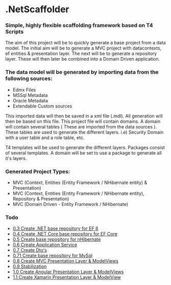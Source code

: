 # .NetScaffolder

### Simple, highly flexible scaffolding framework based on T4 Scripts

The aim of this project will be to quickly generate a base project from a data model. The initial aim will be to generate a MVC project with datacontexts, ef entities & presentation layer. The next will be to generate a repository layer. These will then later be combined into a Domain Driven application. 

### The data model will be generated by importing data from the following sources:

- Edmx Files
- MSSql Metadata
- Oracle Metadata
- Extendable Custom sources

This imported data will then be saved in a xml file (.mdl). All generation will then be based on this file.
This project file will contain domains. A domain will contain several tables ( These are imported from the data sources ). These tables are used to generate the different layers. i.e) Security Domain with a user table and a role table, etc.

T4 templates will be used to generate the different layers. Packages consist of several templates. A domain will be set to use a package to generate all it's layers.  

### Generated Project Types:

- MVC (Context, Entities (Entity Framework / NHibernate entity) & Presentation)
- MVC (Context, Entities (Entity Framework / NHibernate entity), Repository & Presentation)
- MVC (Domain Driven - Entity Framework / NHibernate)

### Todo
- [0.3 Create .NET base repository for EF 6](https://github.com/laredoza/.NetScaffolder/milestone/3)
- [0.4 Create .NET Core base repository for EF Core](https://github.com/laredoza/.NetScaffolder/milestone/4)
- [0.5 Create base repository for nHibernate](https://github.com/laredoza/.NetScaffolder/milestone/5)
- [0.6 Create Application Service](https://github.com/laredoza/.NetScaffolder/milestone/6)
- [0.7 Create Dto's](https://github.com/laredoza/.NetScaffolder/milestone/7)
- [0.71 Create base repository for MySql](https://github.com/laredoza/.NetScaffolder/milestone/9)
- [0.8 Create MVC Presentation Layer & ModelViews](https://github.com/laredoza/.NetScaffolder/milestone/8)
- [0.9 Stabilization](https://github.com/laredoza/.NetScaffolder/milestone/12)
- [1.0 Create Angular Presentation Layer & ModelViews](https://github.com/laredoza/.NetScaffolder/milestone/10)
- [1.1 Create Xamarin Presentation Layer & ModelView](https://github.com/laredoza/.NetScaffolder/milestone/11)
